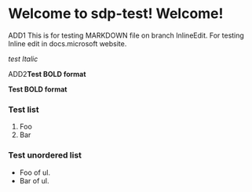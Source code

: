 # Welcome to sdp-test! Welcome!

ADD1 This is for testing MARKDOWN file on branch InlineEdit. For testing
Inline edit in docs.microsoft website. 


*test Italic*

ADD2**Test BOLD format**

**Test BOLD format**

### Test list
1.  Foo
2.  Bar

### Test unordered list
-   Foo of ul.
-   Bar of ul.




